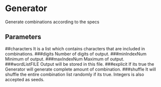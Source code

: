 # Generator
Generate combinations according to the specs

## Parameters
##characters
It is a list which contains characters that are included in combinations.
###digits
Number of digits of output.
###minIndexNum
Minimum of output.
###maxIndexNum
Maximum of output.
###wordListFILE
Output will be stored in this file.
###explicit
If its true the Generator will generate complete amount of combination.
###shuffle
It will shuffle the entire combination list randomly if its true. Integers is also accepted as seeds.

